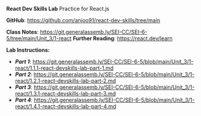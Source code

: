 **React Dev Skills Lab**
Practice for React.js

**GitHub**: https://github.com/anjoo91/react-dev-skills/tree/main

**Class Notes**: https://git.generalassemb.ly/SEI-CC/SEI-6-5/tree/main/Unit_3/1-react
**Further Reading**: https://react.dev/learn


**Lab Instructions:**
* ***Part 1***: https://git.generalassemb.ly/SEI-CC/SEI-6-5/blob/main/Unit_3/1-react/1.1.1-react-devskills-lab-part-1.md
* ***Part 2***: https://git.generalassemb.ly/SEI-CC/SEI-6-5/blob/main/Unit_3/1-react/1.2.1-react-devskills-lab-part-2.md
* ***Part 3***: https://git.generalassemb.ly/SEI-CC/SEI-6-5/blob/main/Unit_3/1-react/1.3.1-react-devskills-lab-part-3.md
* ***Part 4***: https://git.generalassemb.ly/SEI-CC/SEI-6-5/blob/main/Unit_3/1-react/1.4.1-react-devskills-lab-part-4.md